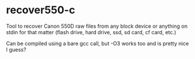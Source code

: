 # recover550-c
Tool to recover Canon 550D raw files from any block device or anything on stdin for that matter (flash drive, hard drive, ssd, sd card, cf card, etc.)

Can be compiled using a bare gcc call, but -O3 works too and is pretty nice I guess?
